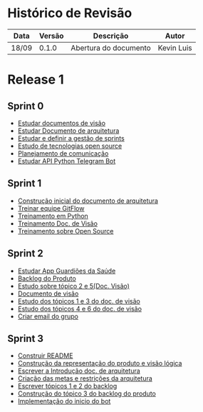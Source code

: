 # Histórico de Revisão
Data|Versão|Descrição|Autor
-|-|-|-
18/09|0.1.0|Abertura do documento| Kevin Luis |


# Release 1

## Sprint 0 

- [Estudar documentos de visão](https://github.com/fga-eps-mds/2020-1-DoctorS-Bot/issues/2)
- [Estudar Documento de arquitetura](https://github.com/fga-eps-mds/2020-1-DoctorS-Bot/issues/3)
- [Estudar e definir a gestão de sprints](https://github.com/fga-eps-mds/2020-1-DoctorS-Bot/issues/4)
- [Estudo de tecnologias open source](https://github.com/fga-eps-mds/2020-1-DoctorS-Bot/issues/5)
- [Planejamento de comunicação](https://github.com/fga-eps-mds/2020-1-DoctorS-Bot/issues/6)
- [Estudar API Python Telegram Bot](https://github.com/fga-eps-mds/2020-1-DoctorS-Bot/issues/7)

## Sprint 1 

- [Construção inicial do documento de arquitetura](https://github.com/fga-eps-mds/2020-1-DoctorS-Bot/issues/8)
- [Treinar equipe GitFlow](https://github.com/fga-eps-mds/2020-1-DoctorS-Bot/issues/9)
- [Treinamento em Python](https://github.com/fga-eps-mds/2020-1-DoctorS-Bot/issues/10)
- [Treinamento Doc. de Visão](https://github.com/fga-eps-mds/2020-1-DoctorS-Bot/issues/11)
- [Treinamento sobre Open Source](https://github.com/fga-eps-mds/2020-1-DoctorS-Bot/issues/12)

## Sprint 2 

- [Estudar App Guardiões da Saúde](https://github.com/fga-eps-mds/2020-1-DoctorS-Bot/issues/15)
- [Backlog do Produto](https://github.com/fga-eps-mds/2020-1-DoctorS-Bot/issues/16)
- [Estudo sobre tópico 2 e 5(Doc. Visão)](https://github.com/fga-eps-mds/2020-1-DoctorS-Bot/issues/17)
- [Documento de visão](https://github.com/fga-eps-mds/2020-1-DoctorS-Bot/issues/18)
- [Estudo dos tópicos 1 e 3 do doc. de visão](https://github.com/fga-eps-mds/2020-1-DoctorS-Bot/issues/19)
- [Estudo dos tópicos 4 e 6 do doc. de visão](https://github.com/fga-eps-mds/2020-1-DoctorS-Bot/issues/20)
- [Criar email do grupo](https://github.com/fga-eps-mds/2020-1-DoctorS-Bot/issues/21)

## Sprint 3

- [Construir README](https://github.com/fga-eps-mds/2020-1-DoctorS-Bot/issues/22)
- [Construção da representação do produto e visão lógica](https://github.com/fga-eps-mds/2020-1-DoctorS-Bot/issues/23)
- [Escrever a Introdução doc. de arquitetura](https://github.com/fga-eps-mds/2020-1-DoctorS-Bot/issues/24)
- [Criação das metas e restrições da arquitetura](https://github.com/fga-eps-mds/2020-1-DoctorS-Bot/issues/25)
- [Escrever tópicos 1 e 2 do backlog](https://github.com/fga-eps-mds/2020-1-DoctorS-Bot/issues/26)
- [Construção do tópico 3 do backlog do produto](https://github.com/fga-eps-mds/2020-1-DoctorS-Bot/issues/27)
- [Implementação do inicio do bot](https://github.com/fga-eps-mds/2020-1-DoctorS-Bot/issues/28)
